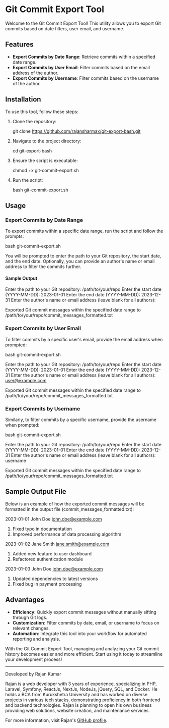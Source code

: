 # Git Commit Export Tool

Welcome to the Git Commit Export Tool! This utility allows you to export Git commits based on date filters, user email, and username.

## Features

- **Export Commits by Date Range**: Retrieve commits within a specified date range.
- **Export Commits by User Email**: Filter commits based on the email address of the author.
- **Export Commits by Username**: Filter commits based on the username of the author.

## Installation

To use this tool, follow these steps:

1. Clone the repository:

   git clone https://github.com/rajansharmax/git-export-bash.git

2. Navigate to the project directory:

   cd git-export-bash

3. Ensure the script is executable:

   chmod +x git-commit-export.sh

4. Run the script:

   bash git-commit-export.sh

## Usage

### Export Commits by Date Range

To export commits within a specific date range, run the script and follow the prompts:

bash git-commit-export.sh

You will be prompted to enter the path to your Git repository, the start date, and the end date. Optionally, you can provide an author's name or email address to filter the commits further.

#### Sample Output

Enter the path to your Git repository: /path/to/your/repo
Enter the start date (YYYY-MM-DD): 2023-01-01
Enter the end date (YYYY-MM-DD): 2023-12-31
Enter the author's name or email address (leave blank for all authors):

Exported Git commit messages within the specified date range to /path/to/your/repo/commit_messages_formatted.txt

### Export Commits by User Email

To filter commits by a specific user's email, provide the email address when prompted:

bash git-commit-export.sh

Enter the path to your Git repository: /path/to/your/repo
Enter the start date (YYYY-MM-DD): 2023-01-01
Enter the end date (YYYY-MM-DD): 2023-12-31
Enter the author's name or email address (leave blank for all authors): user@example.com

Exported Git commit messages within the specified date range to /path/to/your/repo/commit_messages_formatted.txt

### Export Commits by Username

Similarly, to filter commits by a specific username, provide the username when prompted:

bash git-commit-export.sh

Enter the path to your Git repository: /path/to/your/repo
Enter the start date (YYYY-MM-DD): 2023-01-01
Enter the end date (YYYY-MM-DD): 2023-12-31
Enter the author's name or email address (leave blank for all authors): username

Exported Git commit messages within the specified date range to /path/to/your/repo/commit_messages_formatted.txt

## Sample Output File

Below is an example of how the exported commit messages will be formatted in the output file (commit_messages_formatted.txt):

2023-01-01 John Doe <john.doe@example.com>
1. Fixed typo in documentation
2. Improved performance of data processing algorithm

2023-01-02 Jane Smith <jane.smith@example.com>
1. Added new feature to user dashboard
2. Refactored authentication module

2023-01-03 John Doe <john.doe@example.com>
1. Updated dependencies to latest versions
2. Fixed bug in payment processing

## Advantages

- **Efficiency**: Quickly export commit messages without manually sifting through Git logs.
- **Customization**: Filter commits by date, email, or username to focus on relevant changes.
- **Automation**: Integrate this tool into your workflow for automated reporting and analysis.

With the Git Commit Export Tool, managing and analyzing your Git commit history becomes easier and more efficient. Start using it today to streamline your development process!

---

Developed by Rajan Kumar

Rajan is a web developer with 3 years of experience, specializing in PHP, Laravel, Symfony, ReactJs, NextJs, NodeJs, jQuery, SQL, and Docker. He holds a BCA from Kurukshetra University and has worked on diverse projects in various tech stacks, demonstrating proficiency in both frontend and backend technologies. Rajan is planning to open his own business providing web solutions, website creation, and maintenance services.

For more information, visit Rajan's [GitHub profile](https://github.com/rajansharmax).
